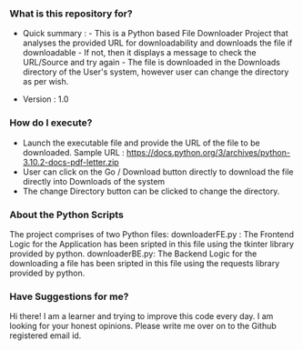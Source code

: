 ### What is this repository for? ###

* Quick summary : - This is a Python based File Downloader Project that analyses the provided URL for downloadability 
                    and downloads the file if downloadable
                  - If not, then it displays a message to check the URL/Source and try again
                  - The file is downloaded in the Downloads directory of the User's system, however user can
                    change the directory as per wish.

* Version :  1.0

### How do I execute? ###

- Launch the executable file and provide the URL of the file to be downloaded. 
  Sample URL : https://docs.python.org/3/archives/python-3.10.2-docs-pdf-letter.zip
- User can click on the Go / Download button directly to download the file directly into Downloads of the
  system 
- The change Directory button can be clicked to change the directory.

### About the Python Scripts ###
The project comprises of two Python files: 
downloaderFE.py : The Frontend Logic for the Application has been sripted in this file using the tkinter library provided by python.
downloaderBE.py: The Backend Logic for the downloading a file has been sripted in this file using the requests library provided by python.

### Have Suggestions for me? ###
Hi there! I am a learner and trying to improve this code every day. I am looking for your honest opinions. Please write me over on to the 
Github registered email id.
